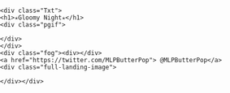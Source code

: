 <!DOCTYPE html>
<html>
<head>
	<meta charset="utf-8">
	<title>Lists</title>
	<script src="https://ajax.googleapis.com/ajax/libs/jquery/3.4.1/jquery.min.js"></script>
 <script src="https://atuin.ru/demo/ripples/jquery.ripples.js"></script>
</head>
<style type="text/css">
	body{
		
		background-color: #551125;
		margin: 0px;
		padding: 0px;
	}
	.full-landing-image{
		width: 100%;
		height: 90vh;
		background: url('file:///C:/Users/Владимир/YandexDisk/Скриншоты/2019-07-05_01-18-19.png')no-repeat center;
		background-size: cover;
	}
.Txt {
    font-size: 79px;
    font-weight: bold;
    line-height: 0;
    position: middle;
    display: inline-block;
    margin: .25px;
    padding: .5px .75px;
    text-align: center;
    /* Color fallback */
    color: #fff;
    -webkit-background-clip: text;

    -webkit-text-fill-color: transparent;
}
.Txt{
    background-image: url('https://99px.ru/sstorage/86/2017/05/11005171109105486.gif');
}
.pgif{
	width: 80px;
	background-image: url('https://i.ytimg.com/vi/isViMCDPUYg/maxresdefault.jpg');
}
a{
	
	color: #E9C2F5;
	font-size: 49px;
    font-weight: bold;
    line-height: 2;
    position: middle;
    display: inline-block;
    margin: .45px;
    padding: .7px .85px;
    text-align: center;
}


</style>
<body>

	<div class="Txt">
	<h1>✭Gloomy Night✭</h1>
	<div class="pgif">
		
	</div>
    </div>
    <div class="fog"><div></div>
    <a href="https://twitter.com/MLPButterPop"> @MLPButterPop</a>
	<div class="full-landing-image">
		
	</div></div>
<script type="text/javascript">

	$('.full-landing-image').ripples({
    resolution: 300,
    dropRadius: 20,
    perturbance: 0.05
});
 
</script>
</body>
</html>
